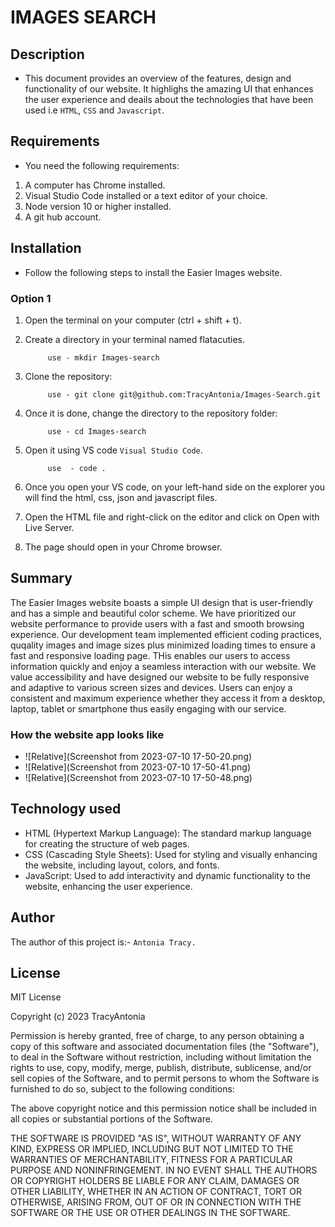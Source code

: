 # IMAGES SEARCH
## Description
- This document provides an overview of the features, design and functionality of our website. It highlighs the amazing UI that enhances the user experience and deails about the technologies that have been used i.e `HTML`, `CSS` and `Javascript`.

## Requirements
- You need the following requirements:
1. A computer has Chrome installed.
2. Visual Studio Code installed or a text editor of your choice.
3. Node version 10 or higher installed.
4. A git hub account.

## Installation
- Follow the following steps to install the Easier Images website.

### Option 1
1. Open the terminal on your computer (ctrl + shift + t).

2. Create a directory in your terminal named flatacuties.
            
            use - mkdir Images-search

3. Clone the repository:
            
            use - git clone git@github.com:TracyAntonia/Images-Search.git

4. Once it is done, change the directory to the repository folder:

            use - cd Images-search

5. Open it using VS code `Visual Studio Code`.

            use  - code .

6. Once you open your VS code, on your left-hand side on the explorer you will find the html, css, json and javascript files.

7. Open the HTML file and right-click on the editor and click on Open with Live Server.

8. The page should open in your Chrome browser.

## Summary
The Easier Images website boasts a simple UI design that is user-friendly and has a simple and beautiful color scheme.
We have prioritized our website performance to provide users with a fast and smooth browsing experience. Our development team implemented efficient coding practices, quqality images and image sizes plus minimized loading times to ensure a fast and responsive loading page. THis enables our users to access information quickly and enjoy a seamless interaction with our website.
We value accessibility and have designed our website to be fully responsive and adaptive to various screen sizes and devices. Users can enjoy a consistent and maximum experience whether they access it from a desktop, laptop, tablet or smartphone thus easily engaging with our service.

### How the website app looks like
- ![Relative](Screenshot from 2023-07-10 17-50-20.png)
- ![Relative](Screenshot from 2023-07-10 17-50-41.png)
- ![Relative](Screenshot from 2023-07-10 17-50-48.png)

## Technology used
- HTML (Hypertext Markup Language): The standard markup language for creating the structure of web pages.
- CSS (Cascading Style Sheets): Used for styling and visually enhancing the website, including layout, colors, and fonts.
- JavaScript: Used to add interactivity and dynamic functionality to the website, enhancing the user experience.

## Author
The author of this project is:-  `Antonia Tracy.`

## License
MIT License

Copyright (c) 2023 TracyAntonia

Permission is hereby granted, free of charge, to any person obtaining a copy
of this software and associated documentation files (the "Software"), to deal
in the Software without restriction, including without limitation the rights
to use, copy, modify, merge, publish, distribute, sublicense, and/or sell
copies of the Software, and to permit persons to whom the Software is
furnished to do so, subject to the following conditions:

The above copyright notice and this permission notice shall be included in all
copies or substantial portions of the Software.

THE SOFTWARE IS PROVIDED "AS IS", WITHOUT WARRANTY OF ANY KIND, EXPRESS OR
IMPLIED, INCLUDING BUT NOT LIMITED TO THE WARRANTIES OF MERCHANTABILITY,
FITNESS FOR A PARTICULAR PURPOSE AND NONINFRINGEMENT. IN NO EVENT SHALL THE
AUTHORS OR COPYRIGHT HOLDERS BE LIABLE FOR ANY CLAIM, DAMAGES OR OTHER
LIABILITY, WHETHER IN AN ACTION OF CONTRACT, TORT OR OTHERWISE, ARISING FROM,
OUT OF OR IN CONNECTION WITH THE SOFTWARE OR THE USE OR OTHER DEALINGS IN THE
SOFTWARE.

